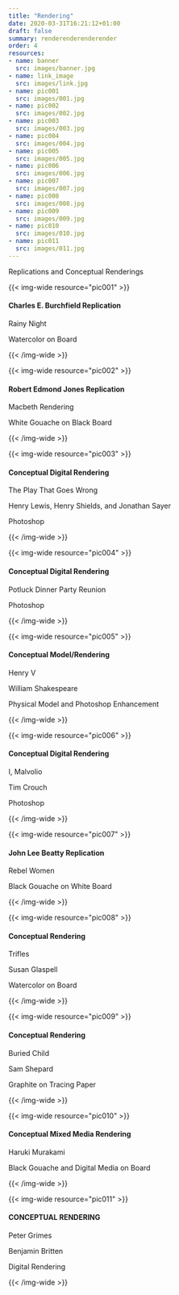 ```yaml
---
title: "Rendering"
date: 2020-03-31T16:21:12+01:00
draft: false
summary: renderenderenderender
order: 4
resources:
- name: banner
  src: images/banner.jpg
- name: link_image
  src: images/link.jpg
- name: pic001
  src: images/001.jpg
- name: pic002
  src: images/002.jpg
- name: pic003
  src: images/003.jpg
- name: pic004
  src: images/004.jpg
- name: pic005
  src: images/005.jpg
- name: pic006
  src: images/006.jpg
- name: pic007
  src: images/007.jpg
- name: pic008
  src: images/008.jpg
- name: pic009
  src: images/009.jpg
- name: pic010
  src: images/010.jpg
- name: pic011
  src: images/011.jpg
---
```

Replications and Conceptual Renderings

{{< img-wide resource="pic001" >}}<h4>Charles E. Burchfield Replication</h4> 
<p>Rainy Night</p>
<p>Watercolor on Board</p>
{{< /img-wide >}}

{{< img-wide resource="pic002" >}}
<h4>Robert Edmond Jones Replication</h4>
<p>Macbeth Rendering</p>
<p>White Gouache on Black Board</p>
{{< /img-wide >}}

{{< img-wide resource="pic003" >}}
<h4>Conceptual Digital Rendering</h4>
<p>The Play That Goes Wrong</p>
<p>Henry Lewis, Henry Shields, and Jonathan Sayer</p>
<p>Photoshop</p>
{{< /img-wide >}}

{{< img-wide resource="pic004" >}}
<h4>Conceptual Digital Rendering</h4>
<p>Potluck Dinner Party Reunion</p>
<p>Photoshop</p>
{{< /img-wide >}}

{{< img-wide resource="pic005" >}}
<h4>Conceptual Model/Rendering</h4>
<p>Henry V</p>
<p>William Shakespeare</p>
<p>Physical Model and Photoshop Enhancement</p>
{{< /img-wide >}}

{{< img-wide resource="pic006" >}}
<h4>Conceptual Digital Rendering</h4>
<p>I, Malvolio</p>
<p>Tim Crouch</p>
<p>Photoshop</p>
{{< /img-wide >}}

{{< img-wide resource="pic007" >}}
<h4>John Lee Beatty Replication</h4>
<p>Rebel Women</p>
<p>Black Gouache on White Board</p>
{{< /img-wide >}}

{{< img-wide resource="pic008" >}}
<h4>Conceptual Rendering</h4>
<p>Trifles</p>
<p>Susan Glaspell</p>
<p>Watercolor on Board</p>
{{< /img-wide >}}

{{< img-wide resource="pic009" >}}
<h4>Conceptual Rendering</h4>
<p>Buried Child</p>
<p>Sam Shepard</p>
<p>Graphite on Tracing Paper</p>
{{< /img-wide >}}

{{< img-wide resource="pic010" >}}
<h4>Conceptual Mixed Media Rendering</h4>
<p>Haruki Murakami</p>
<p>Black Gouache and Digital Media on Board</p>
{{< /img-wide >}}

{{< img-wide resource="pic011" >}}
<h4>CONCEPTUAL RENDERING</h4>
<p>Peter Grimes</p>
<p>Benjamin Britten</p>
<p>Digital Rendering</p>
{{< /img-wide >}}
